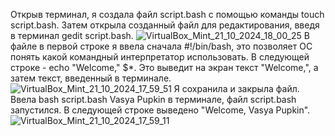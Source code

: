 Открыв терминал, я создала файл script.bash с помощью команды touch script.bash.
Затем открыла созданный файл для редактирования, введя в терминал gedit script.bash.
![VirtualBox_Mint_21_10_2024_18_00_25](https://github.com/user-attachments/assets/b7938424-d30e-49b0-94d0-58997284921a)
В файле в первой строке я ввела сначала #!/bin/bash, это позволяет ОС понять какой командный интерпретатор использовать.
В следующей строке - echo "Welcome," $*. Это выведит на экран текст "Welcome,", а затем текст, введенный в терминале.
![VirtualBox_Mint_21_10_2024_17_59_51](https://github.com/user-attachments/assets/c4171f85-5516-4b6a-b3a4-cbcf6b50ab90)
Я сохранила и закрыла файл.
Ввела bash script.bash Vasya Pupkin в терминале, файл script.bash запустился.
В следующей строке выведено "Welcome, Vasya Pupkin".
![VirtualBox_Mint_21_10_2024_17_59_11](https://github.com/user-attachments/assets/969f9768-e638-4788-a928-40cf264632a1)
